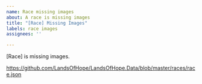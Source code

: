 ```yaml
---
name: Race missing images
about: A race is missing images
title: "[Race] Missing Images"
labels: race images
assignees: ''

---
```


[Race] is missing images.

https://github.com/LandsOfHope/LandsOfHope.Data/blob/master/races/race.json

